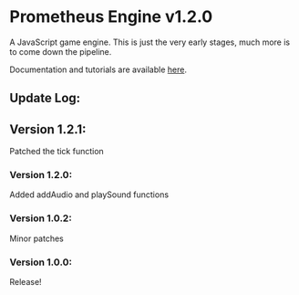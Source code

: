 # Prometheus Engine v1.2.0
A JavaScript game engine. This is just the very early stages, much more is to come down the pipeline.



Documentation and tutorials are available [here](https://github.com/Orange-TheGameDev/Prometheus_Engine/wiki).


## Update Log:

## Version 1.2.1:
Patched the tick function

### Version 1.2.0:
Added addAudio and playSound functions

### Version 1.0.2:
Minor patches

### Version 1.0.0:
Release!
